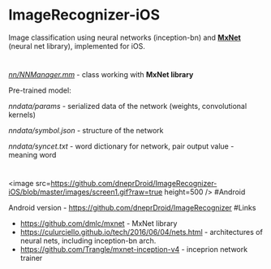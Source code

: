 # ImageRecognizer-iOS
Image classification using neural networks (inception-bn) and [**MxNet**](https://github.com/dmlc/mxnet) (neural net library), implemented for iOS.
#
[*nn/NNManager.mm*](https://github.com/dneprDroid/ImageRecognizer-iOS/blob/master/ImageRecognizer/nn/NNManager.mm) - class working with **MxNet library**

Pre-trained model:

*nndata/params* - serialized data of the network (weights, convolutional kernels)

*nndata/symbol.json* - structure of the network 

*nndata/syncet.txt* - word dictionary for network, pair output value - meaning word 
#
<image src=https://github.com/dneprDroid/ImageRecognizer-iOS/blob/master/images/screen1.gif?raw=true height=500 />
#Android

Android version - https://github.com/dneprDroid/ImageRecognizer
#Links
  * https://github.com/dmlc/mxnet - MxNet library 
  * https://culurciello.github.io/tech/2016/06/04/nets.html - architectures of neural nets, including inception-bn arch.
  * https://github.com/Trangle/mxnet-inception-v4 - inceprion network trainer
